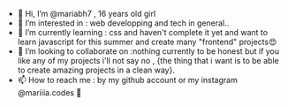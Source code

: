 - 👋 Hi, I’m @mariabh7 , 16 years old girl
- 👀 I’m interested in : web developping and tech in general..
- 🌱 I’m currently learning : css and haven't complete it yet  and want to learn javascript for this summer and create many "frontend" projects😍
- 💞️ I’m looking to collaborate on :nothing currently to be honest but if you like any of my projects i'll not say no , {the thing that i want is to be able to create amazing projects in a clean way}.
- 📫 How to reach me : by my github account or my instagram @mariiia.codes 🥳 
